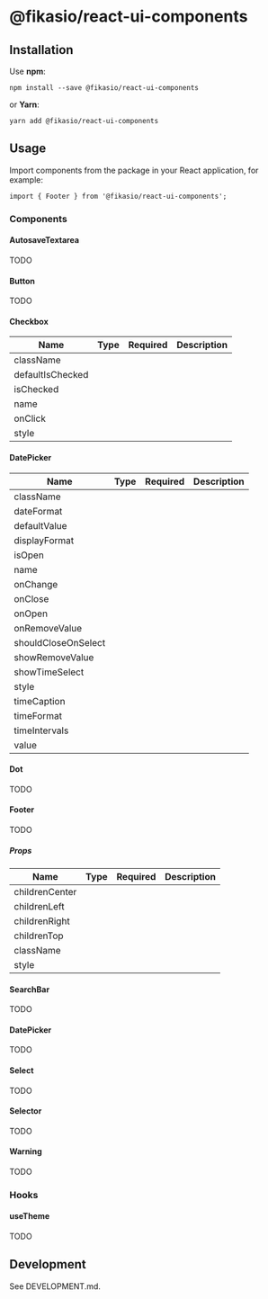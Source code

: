 # @fikasio/react-ui-components

## Installation

Use **npm**:

```
npm install --save @fikasio/react-ui-components
```

or **Yarn**:

```
yarn add @fikasio/react-ui-components
```

## Usage

Import components from the package in your React application, for example:

```
import { Footer } from '@fikasio/react-ui-components';
```

### Components

#### AutosaveTextarea

TODO

#### Button

TODO

#### Checkbox

| Name                    | Type            | Required        | Description                                     |
|-------------------------|:----------------|:----------------|:------------------------------------------------|
| className               |                 |                 |                                                 |
| defaultIsChecked        |                 |                 |                                                 |
| isChecked               |                 |                 |                                                 |
| name                    |                 |                 |                                                 |
| onClick                 |                 |                 |                                                 |
| style                   |                 |                 |                                                 |

#### DatePicker

| Name                    | Type            | Required        | Description                                     |
|-------------------------|:----------------|:----------------|:------------------------------------------------|
| className               |                 |                 |                                                 |
| dateFormat              |                 |                 |                                                 |
| defaultValue            |                 |                 |                                                 |
| displayFormat           |                 |                 |                                                 |
| isOpen                  |                 |                 |                                                 |
| name                    |                 |                 |                                                 |
| onChange                |                 |                 |                                                 |
| onClose                 |                 |                 |                                                 |
| onOpen                  |                 |                 |                                                 |
| onRemoveValue           |                 |                 |                                                 |
| shouldCloseOnSelect     |                 |                 |                                                 |
| showRemoveValue         |                 |                 |                                                 |
| showTimeSelect          |                 |                 |                                                 |
| style                   |                 |                 |                                                 |
| timeCaption             |                 |                 |                                                 |
| timeFormat              |                 |                 |                                                 |
| timeIntervals           |                 |                 |                                                 |
| value                   |                 |                 |                                                 |

#### Dot

TODO

#### Footer

TODO

##### Props

| Name                    | Type            | Required        | Description                                     |
|-------------------------|:----------------|:----------------|:------------------------------------------------|
| childrenCenter          |                 |                 |                                                 |
| childrenLeft            |                 |                 |                                                 |
| childrenRight           |                 |                 |                                                 |
| childrenTop             |                 |                 |                                                 |
| className               |                 |                 |                                                 |
| style                   |                 |                 |                                                 |

#### SearchBar

TODO

#### DatePicker

TODO

#### Select

TODO

#### Selector

TODO

#### Warning

TODO

### Hooks

#### useTheme

TODO

## Development

See DEVELOPMENT.md.
